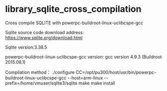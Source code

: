 # library_sqlite_cross_compilation
Cross compile SQLITE with powerpc-buildroot-linux-uclibcspe-gcc

Sqlite source code download address: https://www.sqlite.org/download.html

Sqlite version:3.38.5

powerpc-buildroot-linux-uclibcspe-gcc version: gcc version 4.9.3 (Buildroot 2015.08.1) 

Compilation method：
./configure CC=/opt/pu300/host/usr/bin/powerpc-buildroot-linux-uclibcspe-gcc --host=arm-linux  --prefix=/home/vmuser/sqlite3/sqlite
make
make install
